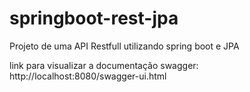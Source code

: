 # springboot-rest-jpa
Projeto de uma API Restfull utilizando spring boot e JPA

link para visualizar a documentação swagger: http://localhost:8080/swagger-ui.html
